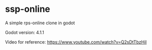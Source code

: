 # ssp-online
A simple rps-online clone in godot

Godot version: 4.1.1

Video for reference: https://www.youtube.com/watch?v=Q2sDtTbzHiI
